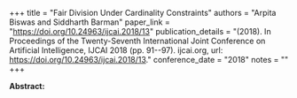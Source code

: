 +++
title = "Fair Division Under Cardinality Constraints"
authors = "Arpita Biswas and Siddharth Barman"
paper_link = "https://doi.org/10.24963/ijcai.2018/13"
publication_details = "(2018). In Proceedings of the Twenty-Seventh International Joint Conference on Artificial Intelligence,  IJCAI 2018 (pp. 91--97). ijcai.org, url: <a href='https://doi.org/10.24963/ijcai.2018/13' target='_blank'>https://doi.org/10.24963/ijcai.2018/13</a>."
conference_date = "2018"
notes = ""
+++

<b>Abstract:</b>

